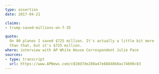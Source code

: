 ```yaml
---
type: assertion
date: 2017-04-21

claims:
- trump-saved-millions-on-f-35

quote:
  On 90 planes I saved $725 million. It's actually a little bit more
  than that, but it's $725 million.
where: interview with AP White House Correspondent Julie Pace
sources:
- type: transcript
  url: https://www.APNews.com/c810d7de280a47e88848b0ac74690c83
---
```

